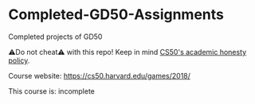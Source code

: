 # Completed-GD50-Assignments

Completed projects of GD50

⚠️Do not cheat⚠️ with this repo! Keep in mind [CS50's academic honesty policy](https://cs50.harvard.edu/x/2023/honesty/).

Course website: https://cs50.harvard.edu/games/2018/

This course is: incomplete
